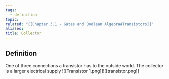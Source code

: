 ```yaml
---
tags:
  - definition
topic: 
related: "[[Chapter 3.1 - Gates and Boolean Algebra#Transistors]]"
aliases: 
title: Collector
---
```

## Definition
One of three connections a transistor has to the outside world. The collector is a larger electrical supply
![[Transistor 1.png]]![[transistor.png]]